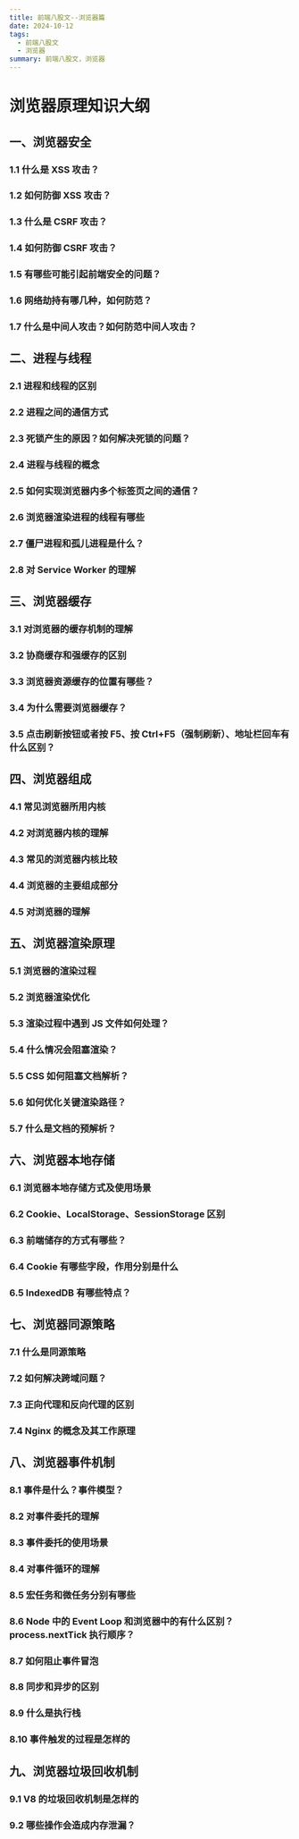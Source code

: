 ```yaml
---
title: 前端八股文--浏览器篇
date: 2024-10-12
tags:
  - 前端八股文
  - 浏览器
summary: 前端八股文，浏览器
---
```


# 浏览器原理知识大纲

## 一、浏览器安全
### 1.1 什么是 XSS 攻击？
### 1.2 如何防御 XSS 攻击？
### 1.3 什么是 CSRF 攻击？
### 1.4 如何防御 CSRF 攻击？
### 1.5 有哪些可能引起前端安全的问题？
### 1.6 网络劫持有哪几种，如何防范？
### 1.7 什么是中间人攻击？如何防范中间人攻击？

## 二、进程与线程
### 2.1 进程和线程的区别
### 2.2 进程之间的通信方式
### 2.3 死锁产生的原因？如何解决死锁的问题？
### 2.4 进程与线程的概念
### 2.5 如何实现浏览器内多个标签页之间的通信？
### 2.6 浏览器渲染进程的线程有哪些
### 2.7 僵尸进程和孤儿进程是什么？
### 2.8 对 Service Worker 的理解

## 三、浏览器缓存
### 3.1 对浏览器的缓存机制的理解
### 3.2 协商缓存和强缓存的区别
### 3.3 浏览器资源缓存的位置有哪些？
### 3.4 为什么需要浏览器缓存？
### 3.5 点击刷新按钮或者按 F5、按 Ctrl+F5（强制刷新）、地址栏回车有什么区别？

## 四、浏览器组成
### 4.1 常见浏览器所用内核
### 4.2 对浏览器内核的理解
### 4.3 常见的浏览器内核比较
### 4.4 浏览器的主要组成部分
### 4.5 对浏览器的理解

## 五、浏览器渲染原理
### 5.1 浏览器的渲染过程
### 5.2 浏览器渲染优化
### 5.3 渲染过程中遇到 JS 文件如何处理？
### 5.4 什么情况会阻塞渲染？
### 5.5 CSS 如何阻塞文档解析？
### 5.6 如何优化关键渲染路径？
### 5.7 什么是文档的预解析？

## 六、浏览器本地存储
### 6.1 浏览器本地存储方式及使用场景
### 6.2 Cookie、LocalStorage、SessionStorage 区别
### 6.3 前端储存的方式有哪些？
### 6.4 Cookie 有哪些字段，作用分别是什么
### 6.5 IndexedDB 有哪些特点？

## 七、浏览器同源策略
### 7.1 什么是同源策略
### 7.2 如何解决跨域问题？
### 7.3 正向代理和反向代理的区别
### 7.4 Nginx 的概念及其工作原理

## 八、浏览器事件机制
### 8.1 事件是什么？事件模型？
### 8.2 对事件委托的理解
### 8.3 事件委托的使用场景
### 8.4 对事件循环的理解
### 8.5 宏任务和微任务分别有哪些
### 8.6 Node 中的 Event Loop 和浏览器中的有什么区别？process.nextTick 执行顺序？
### 8.7 如何阻止事件冒泡
### 8.8 同步和异步的区别
### 8.9 什么是执行栈
### 8.10 事件触发的过程是怎样的

## 九、浏览器垃圾回收机制
### 9.1 V8 的垃圾回收机制是怎样的
### 9.2 哪些操作会造成内存泄漏？